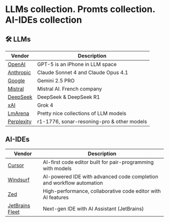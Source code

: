 # LLMs collection. Promts collection. AI-IDEs collection


## 🛠️ LLMs

| Vendor | Description |
|------|-------------|
| [OpenAI](https://chatgpt.com) | GPT-5 is an iPhone in LLM space |
| [Anthropic](https://claude.ai) | Claude Sonnet 4 and Claude Opus 4.1 |
| [Google](https://gemini.google.com) | Gemini 2.5 PRO |
| [Mistral](https://chat.mistral.ai/chat) | Mistral AI. French company|
| [DeepSeek](https://chat.deepseek.com/) | DeepSeek & DeepSeek R1 |
| [xAI](https://grok.com) | Grok 4 |
| [LmArena](https://lmarena.ai/) | Pretty nice collections of LLM models |
| [Perplexity](https://playground.perplexity.ai/) | r1-1776, sonar-resoning-pro & other models |


## AI-IDEs
| Vendor | Description |
|------|-------------|
| [Cursor](https://www.cursor.com) | AI-first code editor built for pair-programming with models |
| [Windsurf](https://windsurf.ai) | AI-powered IDE with advanced code completion and workflow automation |
| [Zed](https://zed.dev) | High-performance, collaborative code editor with AI features |
| [JetBrains Fleet](https://www.jetbrains.com/fleet/) | Next-gen IDE with AI Assistant (JetBrains) |







 


